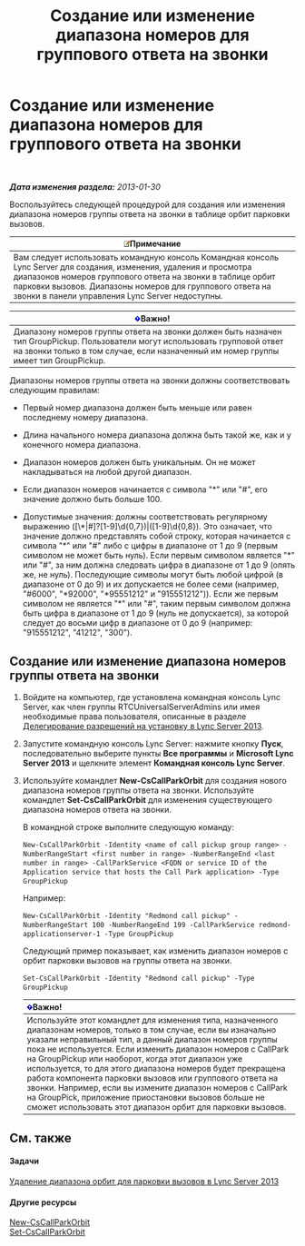 ﻿---
title: Создание или изменение диапазона номеров для группового ответа на звонки
TOCTitle: Создание или изменение диапазона номеров для группового ответа на звонки
ms:assetid: 4b442b98-df6b-4e50-8254-b3be9cde21dd
ms:mtpsurl: https://technet.microsoft.com/ru-ru/library/JJ945627(v=OCS.15)
ms:contentKeyID: 52058228
ms.date: 05/19/2016
mtps_version: v=OCS.15
ms.translationtype: HT
---

# Создание или изменение диапазона номеров для группового ответа на звонки

 

_**Дата изменения раздела:** 2013-01-30_

Воспользуйтесь следующей процедурой для создания или изменения диапазона номеров группы ответа на звонки в таблице орбит парковки вызовов.

<table>
<thead>
<tr class="header">
<th><img src="images/Gg398412.note(OCS.15).gif" title="note" alt="note" />Примечание</th>
</tr>
</thead>
<tbody>
<tr class="odd">
<td>Вам следует использовать командную консоль Командная консоль Lync Server для создания, изменения, удаления и просмотра диапазонов номеров группового ответа на звонки в таблице орбит парковки вызовов. Диапазоны номеров для группового ответа на звонки в панели управления Lync Server недоступны.</td>
</tr>
</tbody>
</table>


<table>
<thead>
<tr class="header">
<th><img src="images/JJ618369.important(OCS.15).gif" title="important" alt="important" />Важно!</th>
</tr>
</thead>
<tbody>
<tr class="odd">
<td>Диапазону номеров группы ответа на звонки должен быть назначен тип GroupPickup. Пользователи могут использовать групповой ответ на звонки только в том случае, если назначенный им номер группы имеет тип GroupPickup.</td>
</tr>
</tbody>
</table>


Диапазоны номеров группы ответа на звонки должны соответствовать следующим правилам:

  - Первый номер диапазона должен быть меньше или равен последнему номеру диапазона.

  - Длина начального номера диапазона должна быть такой же, как и у конечного номера диапазона.

  - Диапазон номеров должен быть уникальным. Он не может накладываться на любой другой диапазон.

  - Если диапазон номеров начинается с символа "\*" или "\#", его значение должно быть больше 100.

  - Допустимые значения: должны соответствовать регулярному выражению (\[\\\*|\#\]?\[1-9\]\\d{0,7})|(\[1-9\]\\d{0,8}). Это означает, что значение должно представлять собой строку, которая начинается с символа "\*" или "\#" либо с цифры в диапазоне от 1 до 9 (первым символом не может быть нуль). Если первым символом является "\*" или "\#", за ним должна следовать цифра в диапазоне от 1 до 9 (опять же, не нуль). Последующие символы могут быть любой цифрой (в диапазоне от 0 до 9) и их допускается не более семи (например, "\#6000", "\*92000", "\*95551212" и "915551212")). Если же первым символом не является "\*" или "\#", таким первым символом должна быть цифра в диапазоне от 1 до 9 (нуль не допускается), за которой следует до восьми цифр в диапазоне от 0 до 9 (например: "915551212", "41212", "300").

## Создание или изменение диапазона номеров группы ответа на звонки

1.  Войдите на компьютер, где установлена командная консоль Lync Server, как член группы RTCUniversalServerAdmins или имея необходимые права пользователя, описанные в разделе [Делегирование разрешений на установку в Lync Server 2013](lync-server-2013-delegate-setup-permissions.md).

2.  Запустите командную консоль Lync Server: нажмите кнопку **Пуск**, последовательно выберите пункты **Все программы** и **Microsoft Lync Server 2013** и щелкните элемент **Командная консоль Lync Server**.

3.  Используйте командлет **New-CsCallParkOrbit** для создания нового диапазона номеров группы ответа на звонки. Используйте командлет **Set-CsCallParkOrbit** для изменения существующего диапазона номеров ответа на звонки.
    
    В командной строке выполните следующую команду:
    
        New-CsCallParkOrbit -Identity <name of call pickup group range> -NumberRangeStart <first number in range> -NumberRangeEnd <last number in range> -CallParkService <FQDN or service ID of the Application service that hosts the Call Park application> -Type GroupPickup
    
    Например:
    
        New-CsCallParkOrbit -Identity "Redmond call pickup" -NumberRangeStart 100 -NumberRangeEnd 199 -CallParkService redmond-applicationserver-1 -Type GroupPickup
    
    Следующий пример показывает, как изменить диапазон номеров с орбит парковки вызовов на группы ответа на звонки.
    
        Set-CsCallParkOrbit -Identity "Redmond call pickup" -Type GroupPickup
    
    <table>
    <thead>
    <tr class="header">
    <th><img src="images/JJ618369.important(OCS.15).gif" title="important" alt="important" />Важно!</th>
    </tr>
    </thead>
    <tbody>
    <tr class="odd">
    <td>Используйте этот командлет для изменения типа, назначенного диапазонам номеров, только в том случае, если вы изначально указали неправильный тип, а данный диапазон номеров группы пока не используется. Если изменить диапазон номеров с CallPark на GroupPickup или наоборот, когда этот диапазон уже используется, то для этого диапазона номеров будет прекращена работа компонента парковки вызовов или группового ответа на звонки. Например, если вы измените диапазон номеров с CallPark на GroupPick, приложение приостановки вызовов больше не сможет использовать этот диапазон орбит для парковки вызовов.</td>
    </tr>
    </tbody>
    </table>


## См. также

#### Задачи

[Удаление диапазона орбит для парковки вызовов в Lync Server 2013](lync-server-2013-delete-a-call-park-orbit-range.md)  

#### Другие ресурсы

[New-CsCallParkOrbit](new-cscallparkorbit.md)  
[Set-CsCallParkOrbit](set-cscallparkorbit.md)


